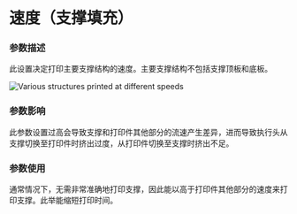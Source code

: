 速度（支撑填充）
====
### **参数描述**
此设置决定打印主要支撑结构的速度。主要支撑结构不包括支撑顶板和底板。

![Various structures printed at different speeds](../images/speed_difference.png)

### **参数影响**
此参数设置过高会导致支撑和打印件其他部分的流速产生差异，进而导致执行头从支撑切换至打印件时挤出过度，从打印件切换至支撑时挤出不足。

### **参数使用**
通常情况下，无需非常准确地打印支撑，因此能以高于打印件其他部分的速度来打印支撑。此举能缩短打印时间。

